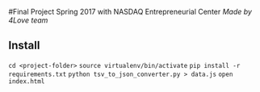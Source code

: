 #Final Project Spring 2017 with NASDAQ Entrepreneurial Center
*Made by 4Love team*

## Install
`cd <project-folder>`
`source virtualenv/bin/activate`
`pip install -r requirements.txt`
`python tsv_to_json_converter.py > data.js`
`open index.html`
